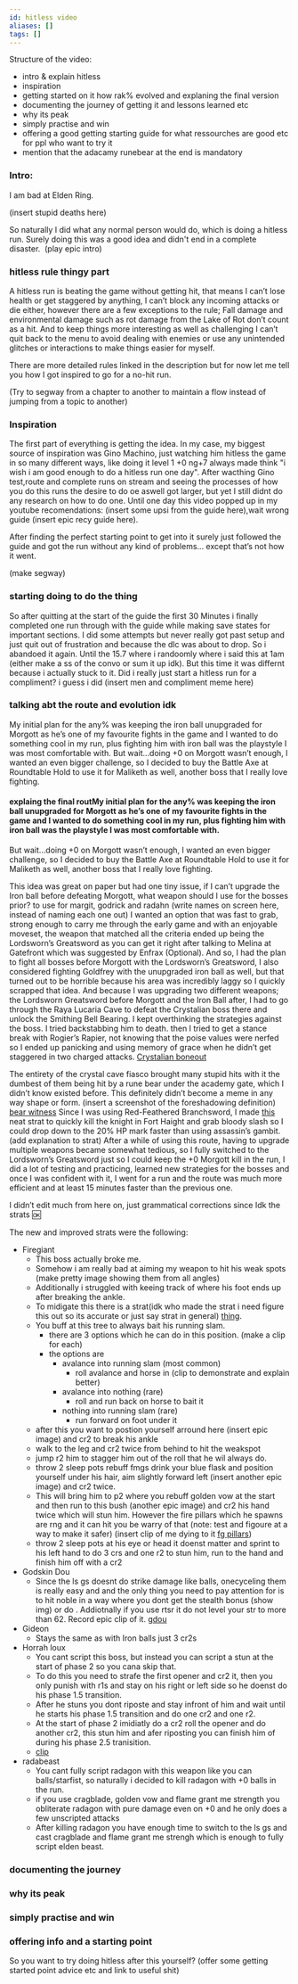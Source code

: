 ```yaml
---
id: hitless video
aliases: []
tags: []
---
```


Structure of the video:
- intro & explain hitless
- inspiration
- getting started on it how rak% evolved and explaning the final version
- documenting the journey of getting it and lessons learned etc
- why its peak
- simply practise and win
- offering a good getting starting guide for what ressourches are good etc for ppl who want to try it 
- mention that the adacamy runebear at the end is mandatory

### Intro:

I am bad at Elden Ring.

(insert stupid deaths here)

So naturally I did what any normal person would do, which is doing a hitless run. Surely doing this was a good idea and didn't end in a complete disaster. 
(play epic intro)
### hitless rule thingy part

A hitless run is beating the game without getting hit, that means I can’t lose health or get staggered by anything, I can’t block any incoming attacks or die either, however there are a few exceptions to the rule; Fall damage and environmental damage such as rot damage from the Lake of Rot don’t count as a hit. And to keep things more interesting as well as challenging I can’t quit back to the menu to avoid dealing with enemies or use any unintended glitches or interactions to make things easier for myself.

There are more detailed rules linked in the description but for now let me tell you how I got inspired to go for a no-hit run.

(Try to segway from a chapter to another to maintain a flow instead of jumping from a topic to another)

### Inspiration

The first part of everything is getting the idea. In my case, my biggest source of inspiration was Gino Machino, just watching him hitless the game in so many different ways, like doing it level 1 +0 ng+7 always made think "i wish i am good enough to do a hitless run one day". After wacthing Gino test,route and complete runs on stream and seeing the processes of how you do this runs the desire to do oe aswell got larger, but yet I still didnt do any research on how to do one.
Until one day this video popped up in my youtube recomendations: (insert some upsi from the guide here),wait wrong guide (insert epic recy guide here).

After finding the perfect starting point to get into it surely just followed the guide and got the run without any kind of problems... except that’s not how it went.

(make segway)

### starting doing to do the thing

So after quitting at the start of the guide the first 30 Minutes i finally completed one run through with the guide while making save states for important sections. I did some attempts but never really got past setup and just quit out of frustration and because the dlc was about to drop. So i abandoed it again. 
Until the 15.7 where i randoomly where i said this at 1am (either make a ss of the convo or sum it up idk). But this time it was differnt because i actually stuck to it. Did i really just start a hitless run for a compliment? i guess i did (insert men and compliment meme here)

### talking abt the route and evolution idk

My initial plan for the any% was keeping the iron ball unupgraded for Morgott as he’s one of my favourite fights in the game and I wanted to do something cool in my run, plus fighting him with iron ball was the playstyle I was most comfortable with. 
But wait…doing +0 on Morgott wasn’t enough, I wanted an even bigger challenge, so I decided to buy the Battle Axe at Roundtable Hold to use it for Maliketh as well, another boss that I really love fighting.

#### explaing the final routMy initial plan for the any% was keeping the iron ball unupgraded for Morgott as he’s one of my favourite fights in the game and I wanted to do something cool in my run, plus fighting him with iron ball was the playstyle I was most comfortable with. 
But wait…doing +0 on Morgott wasn’t enough, I wanted an even bigger challenge, so I decided to buy the Battle Axe at Roundtable Hold to use it for Maliketh as well, another boss that I really love fighting.

This idea was great on paper but had one tiny issue, if I can’t upgrade the Iron ball before defeating Morgott, what weapon should I use for the bosses prior? 
to use for margit, godrick and radahn (write names on screen here, instead of naming each one out)
I wanted an option that was fast to grab, strong enough to carry me through the early game and with an enjoyable moveset, the weapon that matched all the criteria ended up being the Lordsworn’s Greatsword as you can get it right after talking to Melina at Gatefront which was suggested by Enfrax (Optional).
And so, I had the plan to fight all bosses before Morgott with the Lordsworn’s Greatsword, I also considered fighting Goldfrey with the unupgraded iron ball as well, but that turned out to be horrible because his area was incredibly laggy so I quickly scrapped that idea.
And because I was upgrading two different weapons; the Lordsworn Greatsword before Morgott and the Iron Ball after, I had to go through the Raya Lucaria Cave to defeat the Crystalian boss there and unlock the Smithing Bell Bearing. I kept overthinking the strategies against the boss. I tried backstabbing him to death. then I tried to get a stance break with Rogier’s Rapier, not knowing that the poise values were nerfed so I ended up panicking and using memory of grace when he didn’t get staggered in two charged attacks. [Crystalian boneout](https://www.youtube.com/clip/Ugkxbub1ayZT22DFeFd0OrjHw9yC9T5V3qRx)

The entirety of the crystal cave fiasco brought many stupid hits with it the dumbest of them being hit by a rune bear under the academy gate, which I didn’t know existed before.
This definitely didn’t become a meme in any way shape or form. (insert a screenshot of the foreshadowing definition) [bear witness](https://clips.twitch.tv/PuzzledArtsyTapir4Head-hkQCleieXHyt0rPH) 
Since I was using Red-Feathered Branchsword, I made [this](https://youtube.com/clip/UgkxiUe4_ZtuptiUHa_1Sag3l8Vj40BcxMRn) neat strat to quickly kill the knight in Fort Haight and grab bloody slash so I could drop down to the 20% HP mark faster than using assassin’s gambit. (add explanation to strat)
After a while of using this route, having to upgrade multiple weapons became somewhat tedious, so I fully switched to the Lordsworn’s Greatsword just so I could keep the +0 Morgott kill in the run, I did a lot of testing and practicing, learned new strategies for the bosses and once I was confident with it, I went for a run and the route was much more efficient and at least 15 minutes faster than the previous one.

I didn’t edit much from here on, just grammatical corrections since Idk the strats :ok:

The new and improved strats were the following:
- Firegiant
  - This boss actually broke me.
  - Somehow i am really bad at aiming my weapon to hit his weak spots (make pretty image showing them from all angles)
  - Additionally i struggled with keeing track of where his foot ends up after breaking the ankle.
  - To midigate this there is a strat(idk who made the strat i need figure this out so its accurate or just say strat in general) [thing](https://discord.com/channels/493839512892342292/905828840578895922/1277589392956981369).
  - You buff at this tree to always bait his running slam. 
    - there are 3 options which he can do in this position. (make a clip for each)
    - the options are
      - avalance into running slam (most common)
        - roll avalance and horse in (clip to demonstrate and explain better)
      - avalance into nothing (rare)
        - roll and run back on horse to bait it
      - nothing into running slam (rare)
        - run forward on foot under it
  - after this you want to postion yourself arround here (insert epic image) and cr2 to break his ankle
  - walk to the leg and cr2 twice from behind to hit the weakspot 
  - jump r2 him to stagger him out of the roll that he wil always do.
  - throw 2 sleep pots rebuff fmgs drink your blue flask and position yourself under his hair, aim slightly forward left (insert another epic image) and cr2 twice. 
  - This will bring him to p2 where you rebuff golden vow at the start and then run to this bush (another epic image) and cr2 his hand twice which will stun him. However the fire pillars which he spawns are rng and it can hit you be warry of that (note: test and figoure at a way to make it safer) (insert clip of me dying to it [fg pillars](https://www.youtube.com/clip/UgkxtTQnCmQa5-H-k2Q0lkP2qtnomKjn2otp)) 
  - throw 2 sleep pots at his eye or head it doenst matter and sprint to his left hand to do 3 crs and one r2 to stun him, run to the hand and finish him off with a cr2
- Godskin Dou
  - Since the ls gs doesnt do strike damage like balls, onecyceling them is really easy and and the only thing you need to pay attention for is to hit noble in a way where you dont get the stealth bonus (show img) or do <insert brian strat here>. Addiotnally if you use rtsr it do not level your str to more than 62. Record epic clip of it. [gdou](https://youtube.com/clip/Ugkx9Su8dPFsaIv8jzEl-uEwKOP-WOI5iB_w?si=e5g7MGQ9zpUv9rw5)
- Gideon
  - Stays the same as with Iron balls just 3 cr2s
- Horrah loux
  - You cant script this boss, but instead you can script a stun at the start of phase 2 so you cana skip that.
  - To do this you need to strafe the first opener and cr2 it, then you only punish with r1s and stay on his right or left side so he doenst do his phase 1.5 transition. 
  - After he stuns you dont riposte and stay infront of him and wait until he starts his phase 1.5 transition and do one cr2 and one r2.
  - At the start of phase 2 imidiatly do a cr2 roll the opener and do another cr2, this stun him and afer riposting you can finish him of during his phase 2.5 tranisition.
  - [clip](https://youtube.com/clip/UgkxDVfIZCjPDH2OFkIvacscc6lzUxhhNV5u?si=CtKR04bM7OPHN9UK)
- radabeast
  - You cant fully script radagon with this weapon like you can balls/starfist, so naturally i decided to kill radagon with +0 balls in the run.
  - if you use cragblade, golden vow and flame grant me strength you obliterate radagon with pure damage even on +0 and he only does a few unscripted attacks
  - After killing radagon you have enough time to switch to the ls gs and cast cragblade and flame grant me strengh which is enough to fully script elden beast.

### documenting the journey 

### why its peak

### simply practise and win

### offering info and a starting point

So you want to try doing hitless after this yourself? 
(offer some getting started point advice etc and link to useful shit)

